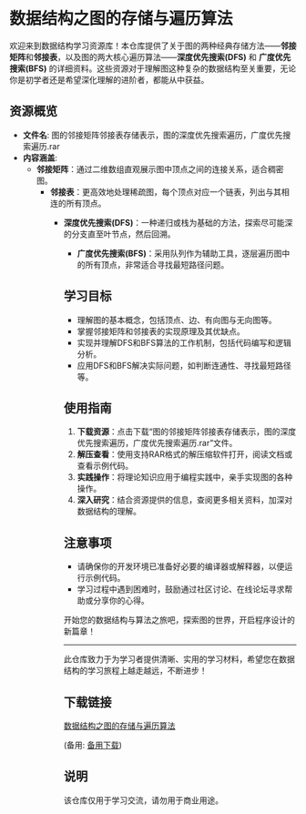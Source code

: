 # 数据结构之图的存储与遍历算法

欢迎来到数据结构学习资源库！本仓库提供了关于图的两种经典存储方法——**邻接矩阵**和**邻接表**，以及图的两大核心遍历算法——**深度优先搜索(DFS)** 和 **广度优先搜索(BFS)** 的详细资料。这些资源对于理解图这种复杂的数据结构至关重要，无论你是初学者还是希望深化理解的进阶者，都能从中获益。

## 资源概览

- **文件名**: 图的邻接矩阵邻接表存储表示，图的深度优先搜索遍历，广度优先搜索遍历.rar
- **内容涵盖**:
  - **邻接矩阵**：通过二维数组直观展示图中顶点之间的连接关系，适合稠密图。
    - **邻接表**：更高效地处理稀疏图，每个顶点对应一个链表，列出与其相连的所有顶点。
      - **深度优先搜索(DFS)**：一种递归或栈为基础的方法，探索尽可能深的分支直至叶节点，然后回溯。
        - **广度优先搜索(BFS)**：采用队列作为辅助工具，逐层遍历图中的所有顶点，非常适合寻找最短路径问题。

        ## 学习目标

        - 理解图的基本概念，包括顶点、边、有向图与无向图等。
        - 掌握邻接矩阵和邻接表的实现原理及其优缺点。
        - 实现并理解DFS和BFS算法的工作机制，包括代码编写和逻辑分析。
        - 应用DFS和BFS解决实际问题，如判断连通性、寻找最短路径等。

        ## 使用指南

        1. **下载资源**：点击下载“图的邻接矩阵邻接表存储表示，图的深度优先搜索遍历，广度优先搜索遍历.rar”文件。
        2. **解压查看**：使用支持RAR格式的解压缩软件打开，阅读文档或查看示例代码。
        3. **实践操作**：将理论知识应用于编程实践中，亲手实现图的各种操作。
        4. **深入研究**：结合资源提供的信息，查阅更多相关资料，加深对数据结构的理解。

        ## 注意事项

        - 请确保你的开发环境已准备好必要的编译器或解释器，以便运行示例代码。
        - 学习过程中遇到困难时，鼓励通过社区讨论、在线论坛寻求帮助或分享你的心得。

        开始您的数据结构与算法之旅吧，探索图的世界，开启程序设计的新篇章！

        ---

        此仓库致力于为学习者提供清晰、实用的学习材料，希望您在数据结构的学习旅程上越走越远，不断进步！

        ## 下载链接
        [数据结构之图的存储与遍历算法](https://pan.quark.cn/s/097b51950d94) 

        (备用: [备用下载](https://pan.baidu.com/s/1nAlGY7mkKrtNoZHbg511xg?pwd=1234))

        ## 说明

        该仓库仅用于学习交流，请勿用于商业用途。
